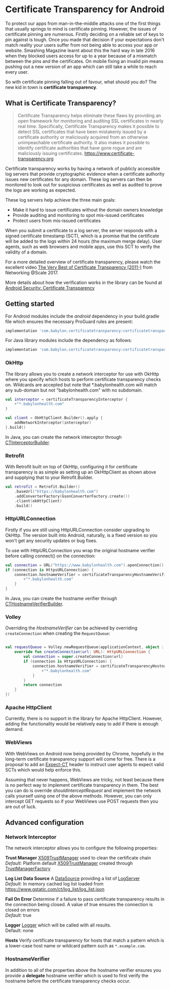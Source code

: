 # Certificate Transparency for Android

To protect our apps from man-in-the-middle attacks one of the first
things that usually springs to mind is certificate pinning. However, the
issues of certificate pinning are numerous. Firstly deciding on a
reliable set of keys to pin against is tough. Once you made that
decision if your expectations don't match reality your users suffer from
not being able to access your app or website. Smashing Magazine learnt
about this the hard way in late 2016 when they blocked users access for
up to a year because of a mismatch between the pins and the
certificates. On mobile fixing an invalid pin means pushing out a new
version of an app which can still take a while to reach every user.

So with certificate pinning falling out of favour, what should you do?
The new kid in town is **certificate transparency**.


## What is Certificate Transparency?

> Certificate Transparency helps eliminate these flaws by providing an
open framework for monitoring and auditing SSL certificates in nearly
real time. Specifically, Certificate Transparency makes it possible to
detect SSL certificates that have been mistakenly issued by a
certificate authority or maliciously acquired from an otherwise
unimpeachable certificate authority. It also makes it possible to
identify certificate authorities that have gone rogue and are
maliciously issuing certificates. https://www.certificate-transparency.org

Certificate transparency works by having a network of publicly
accessible log servers that provide cryptographic evidence when a
certificate authority issues new certificates for any domain. These log
servers can then be monitored to look out for suspicious certificates as
well as audited to prove the logs are working as expected.

These log servers help achieve the three main goals:

* Make it hard to issue certificates without the domain owners knowledge
* Provide auditing and monitoring to spot mis-issued certificates
* Protect users from mis-issued certificates

When you submit a certificate to a log server, the server responds with
a signed certificate timestamp (SCT), which is a promise that the
certificate will be added to the logs within 24 hours (the maximum merge
delay). User agents, such as web browsers and mobile apps, use this SCT
to verify the validity of a domain.

For a more detailed overview of certificate transparency, please watch
the excellent video
[The Very Best of Certificate Transparency (2011-)](https://www.facebook.com/atscaleevents/videos/1904853043121124/)
from Networking @Scale 2017.

More details about how the verification works in the library can be
found at [Android Security: Certificate Transparency](https://medium.com/@appmattus/android-security-certificate-transparency-601c18157c44)

## Getting started

For Android modules include the *android* dependency in your
build.gradle file which ensures the necessary ProGuard rules are
present:

```groovy
implementation 'com.babylon.certificatetransparency:certificatetransparency-android:<latest-version>'
```

For Java library modules include the dependency as follows:

```groovy
implementation 'com.babylon.certificatetransparency:certificatetransparency:<latest-version>'
```

### OkHttp

The library allows you to create a network interceptor for use with
OkHttp where you specify which hosts to perform certificate transparency
checks on. Wildcards are accepted but note that *.babylonhealth.com will
match any sub-domain but not "babylonhealth.com" with no subdomain.

```kotlin
val interceptor = certificateTransparencyInterceptor {
    +"*.babylonhealth.com"
}

val client = OkHttpClient.Builder().apply {
    addNetworkInterceptor(interceptor)
}.build()
```

In Java, you can create the network interceptor through
[CTInterceptorBuilder](./lib/src/main/kotlin/com/babylon/certificatetransparency/CTInterceptorBuilder.kt).

### Retrofit

With Retrofit built on top of OkHttp, configuring it for certificate
transparency is as simple as setting up an OkHttpClient as shown above
and supplying that to your Retrofit.Builder.

```kotlin
val retrofit = Retrofit.Builder()
    .baseUrl("https://babylonhealth.com")
    .addConverterFactory(GsonConverterFactory.create())
    .client(okHttpClient)
    .build()
```

### HttpURLConnection

Firstly if you are still using HttpURLConnection consider upgrading to
OkHttp. The version built into Android, naturally, is a fixed version so
you won't get any security updates or bug fixes.

To use with HttpURLConnection you wrap the original hostname verifier
before calling connect() on the connection:

```kotlin
val connection = URL("https://www.babylonhealth.com").openConnection()
if (connection is HttpsURLConnection) {
    connection.hostnameVerifier = certificateTransparencyHostnameVerifier(connection.hostnameVerifier) {
        +"*.babylonhealth.com"
    }
}
```

In Java, you can create the hostname verifier through
[CTHostnameVerifierBuilder](./lib/src/main/kotlin/com/babylon/certificatetransparency/CTHostnameVerifierBuilder.kt).

### Volley

Overriding the *HostnameVerifier* can be achieved by overriding
`createConnection` when creating the `RequestQueue`:

```kotlin

val requestQueue = Volley.newRequestQueue(applicationContext, object : HurlStack() {
    override fun createConnection(url: URL): HttpURLConnection {
        val connection = super.createConnection(url)
        if (connection is HttpsURLConnection) {
            connection.hostnameVerifier = certificateTransparencyHostnameVerifier(connection.hostnameVerifier) {
                +"*.babylonhealth.com"
            }
        }
        return connection
    }
})
```

### Apache HttpClient

Currently, there is no support in the library for Apache HttpClient.
However, adding the functionality would be relatively easy to add if
there is enough demand.

### WebViews

With WebViews on Android now being provided by Chrome, hopefully in the
long-term certificate transparency support will come for free. There is
a proposal to add an [Expect-CT](https://datatracker.ietf.org/doc/draft-stark-expect-ct/)
header to instruct user agents to expect valid SCTs which would help
enforce this.

Assuming that never happens, WebViews are tricky, not least because
there is no perfect way to implement certificate transparency in them.
The best you can do is override *shouldInterceptRequest* and implement
the network calls yourself using one of the above methods. However, you
can only intercept GET requests so if your WebViews use POST requests
then you are out of luck.

## Advanced configuration

### Network Interceptor

The network interceptor allows you to configure the following
properties:

**Trust Manager** [X509TrustManager](https://docs.oracle.com/javase/6/docs/api/javax/net/ssl/X509TrustManager.html)
used to clean the certificate chain
<br/>*Default:* Platform default [X509TrustManager](https://docs.oracle.com/javase/6/docs/api/javax/net/ssl/X509TrustManager.html)
created through [TrustManagerFactory](http://docs.oracle.com/javase/6/docs/api/javax/net/ssl/TrustManagerFactory.html)

**Log List Data Source** A [DataSource](./lib/src/main/kotlin/com/babylon/certificatetransparency/datasource/DataSource.kt)
providing a list of [LogServer](./lib/src/main/kotlin/com/babylon/certificatetransparency/loglist/LogServer.kt)
<br/>*Default:* In memory cached log list loaded from https://www.gstatic.com/ct/log_list/log_list.json

**Fail On Error** Determine if a failure to pass certificate
transparency results in the connection being closed. A value of true
ensures the connection is closed on errors
<br/>*Default:* true

**Logger** [Logger](./lib/src/main/kotlin/com/babylon/certificatetransparency/Logger.kt)
which will be called with all results.
<br/>Default: none

**Hosts** Verify certificate transparency for hosts that match a
pattern which is a lower-case host name or wildcard pattern such as
`*.example.com`.

### HostnameVerifier

In addition to all of the properties above the hostname verifier ensures
you provide a **delegate** hostname verifier which is used to first
verify the hostname before the certificate transparency checks occur.
